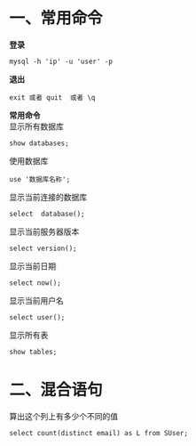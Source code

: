# 一、常用命令
**登录**
```
mysql -h 'ip' -u 'user' -p
```
**退出**
```
exit 或者 quit  或者 \q 
```
**常用命令**  
显示所有数据库
```
show databases; 
```
使用数据库
```
use '数据库名称';
```
显示当前连接的数据库
```
select  database();
```
显示当前服务器版本
```
select version();
```
显示当前日期
```
select now();
```
显示当前用户名
```
select user();
```
显示所有表
```
show tables;
```

# 二、混合语句
算出这个列上有多少个不同的值
```
select count(distinct email) as L from SUser;
```
